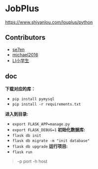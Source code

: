 # JobPlus

https://www.shiyanlou.com/louplus/python

## Contributors

* [se7en](https://github.com/litt1eseven/jobplus)
* [michael2016](https://github.com/michaellqu)
* [LI小学生](https://github.com/Jupiter001)

## doc
**下载对应的库：** 
- `pip install pymysql  `
- `pip install -r requirements.txt`

**进入到目录:**
- `export FLASK_APP=manage.py`
- `export FLASK_DEBUG=1`
**初始化数据库:**
- `flask db init`
- `flask db migrate -m "init database"`
- `flask db upgrade`
**运行项目:**
- `flask run`
>-p port
 -h host
